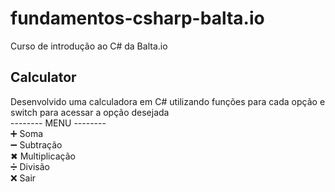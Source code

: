 # fundamentos-csharp-balta.io
Curso de introdução ao C# da Balta.io

## Calculator 
Desenvolvido uma calculadora em C# utilizando funções para cada opção e switch para acessar a opção desejada <br/>
-------- MENU -------- <br/>
➕ Soma <br/>
➖ Subtração<br/>
✖  Multiplicação <br/>
➗ Divisão <br/>
❌ Sair <br/>
